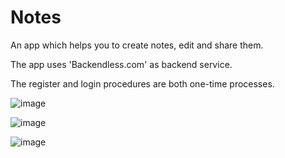# Notes
An app which helps you to create notes, edit and share them.

The app uses 'Backendless.com' as backend service.

The register and login procedures are both one-time processes.

![image](https://user-images.githubusercontent.com/50372240/63875890-0bd7e180-c9e2-11e9-9403-4b7797c33d9e.png)

![image](https://user-images.githubusercontent.com/50372240/63876294-d41d6980-c9e2-11e9-895a-99b1ca68fc47.png)

![image](https://user-images.githubusercontent.com/50372240/64027238-eb349680-cb5d-11e9-8470-4275a916f477.png)

